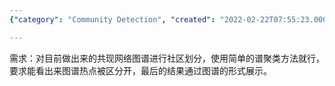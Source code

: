 ```yaml
---
{"category": "Community Detection", "created": "2022-02-22T07:55:23.000Z", "date": "2022-02-22 07:55:23", "description": "This text explores the process of creating a mindmap to divide a co-occurrence network graph into communities using basic clustering techniques. The objective is to visually highlight the graph's hotspots and present the findings in a network format.", "modified": "2022-08-18T15:24:17.139Z", "tags": ["freelancer"], "title": "Mindmap"}

---
```


需求：对目前做出来的共现网络图谱进行社区划分，使用简单的谱聚类方法就行，要求能看出来图谱热点被区分开，最后的结果通过图谱的形式展示。
